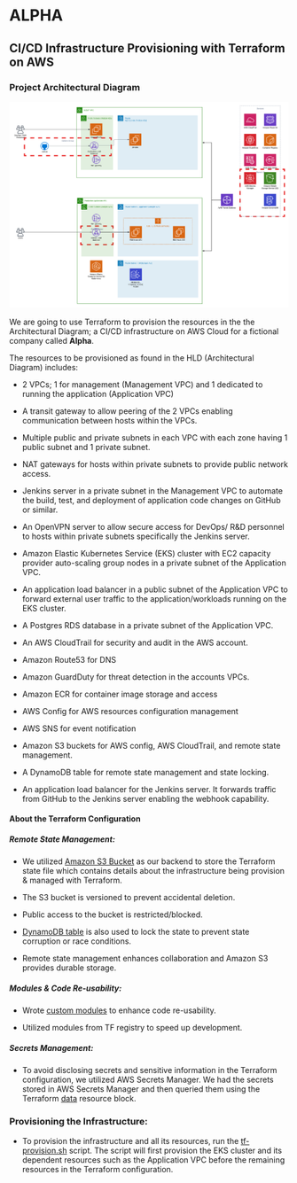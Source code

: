 # ALPHA
## CI/CD Infrastructure Provisioning with Terraform on AWS
### Project Architectural Diagram
![AmaliTech HLD](./MD-images/HLD.png)

We are going to use Terraform to provision the resources in the the Architectural Diagram; a CI/CD infrastructure on AWS Cloud for a fictional company called **Alpha**. 

The resources to be provisioned as found in the HLD (Architectural Diagram) includes: 

- 2 VPCs; 1 for management (Management VPC) and 1 dedicated to running the application (Application VPC) 

- A transit gateway to allow peering of the 2 VPCs enabling communication between hosts within the VPCs. 

- Multiple public and private subnets in each VPC with each zone having 1 public subnet and 1 private subnet. 

- NAT gateways for hosts within private subnets to provide public network access. 

- Jenkins server in a private subnet in the Management VPC to automate the build, test, and deployment of application code changes on GitHub or similar. 

- An OpenVPN server to allow secure access for DevOps/ R&D personnel to hosts within private subnets specifically the Jenkins server. 

- Amazon Elastic Kubernetes Service (EKS) cluster with EC2 capacity provider auto-scaling group nodes in a private subnet of the Application VPC. 

- An application load balancer in a public subnet of the Application VPC to forward external user traffic to the application/workloads running on the EKS cluster. 

- A Postgres RDS database in a private subnet of the Application VPC. 

- An AWS CloudTrail for security and audit in the AWS account. 

- Amazon Route53 for DNS 

- Amazon GuardDuty for threat detection in the accounts VPCs. 

- Amazon ECR for container image storage and access 

- AWS Config for AWS resources configuration management 

- AWS SNS for event notification 

- Amazon S3 buckets for AWS config, AWS CloudTrail, and remote state management. 

- A DynamoDB table for remote state management and state locking. 

- An application load balancer for the Jenkins server. It forwards traffic from GitHub to the Jenkins server enabling the webhook capability. 
 

#### About the Terraform Configuration 

##### Remote State Management:  

- We utilized [Amazon S3 Bucket](./data-stores/terraform-state/tf-state-bucket.tf) as our backend to store the Terraform state file which contains details about the infrastructure being provision & managed with Terraform. 

- The S3 bucket is versioned to prevent accidental deletion. 

- Public access to the bucket is restricted/blocked. 

- [DynamoDB table](./data-stores/terraform-state/tf-state-dynamodb.tf) is also used to lock the state to prevent state corruption or race conditions. 

- Remote state management enhances collaboration and Amazon S3 provides durable storage. 

 

##### Modules & Code Re-usability: 

- Wrote [custom modules](./modules/) to enhance code re-usability. 

- Utilized modules from TF registry to speed up development. 

 

##### Secrets Management: 

- To avoid disclosing secrets and sensitive information in the Terraform configuration, we utilized AWS Secrets Manager. We had the secrets stored in AWS Secrets Manager and then queried them using the Terraform [data](./data.tf) resource block. 
 

### Provisioning the Infrastructure: 

- To provision the infrastructure and all its resources, run the [tf-provision.sh](./tf-provision.sh) script. The script will first provision the EKS cluster and its dependent resources such as the Application VPC before the remaining resources in the Terraform configuration. 